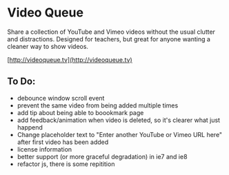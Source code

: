 # Video Queue

Share a collection of YouTube and Vimeo videos without the usual clutter and distractions. Designed for teachers, but great for anyone wanting a cleaner way to show videos.

[http://videoqueue.tv](http://videoqueue.tv)


## To Do:
* debounce window scroll event
* prevent the same video from being added multiple times
* add tip about being able to boookmark page
* add feedback/animation when video is deleted, so it's clearer what just happend
* Change placeholder text to "Enter another YouTube or Vimeo URL here" after first video has been added
* license information
* better support (or more graceful degradation) in ie7 and ie8
* refactor js, there is some repitition